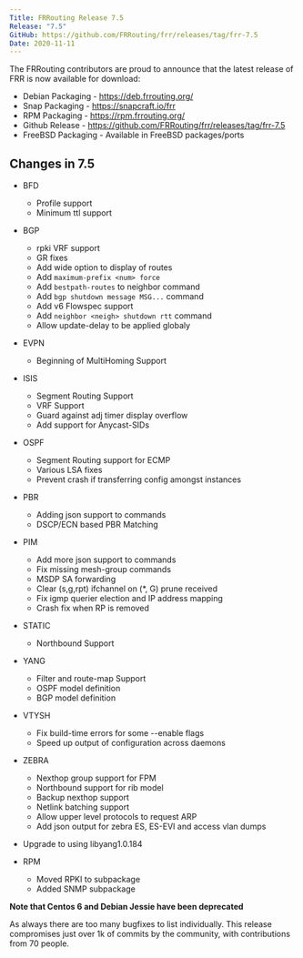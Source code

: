 ```yaml
---
Title: FRRouting Release 7.5
Release: "7.5"
GitHub: https://github.com/FRRouting/frr/releases/tag/frr-7.5
Date: 2020-11-11
---
```


The FRRouting contributors are proud to announce that the latest release of FRR is now available for download:

* Debian Packaging  - https://deb.frrouting.org/
* Snap Packaging    - https://snapcraft.io/frr
* RPM Packaging     - https://rpm.frrouting.org/
* Github Release    - https://github.com/FRRouting/frr/releases/tag/frr-7.5
* FreeBSD Packaging - Available in FreeBSD packages/ports


Changes in 7.5
--------------
  * BFD
    - Profile support
    - Minimum ttl support
  * BGP
    - rpki VRF support
    - GR fixes
    - Add wide option to display of routes
    - Add `maximum-prefix <num> force`
    - Add `bestpath-routes` to neighbor command
    - Add `bgp shutdown message MSG...` command
    - Add v6 Flowspec support
    - Add `neighbor <neigh> shutdown rtt` command
    - Allow update-delay to be applied globaly
  * EVPN
    - Beginning of MultiHoming Support
  * ISIS
    - Segment Routing Support
    - VRF Support
    - Guard against adj timer display overflow
    - Add support for Anycast-SIDs
  * OSPF
    - Segment Routing support for ECMP
    - Various LSA fixes
    - Prevent crash if transferring config amongst instances
  * PBR
    - Adding json support to commands
    - DSCP/ECN based PBR Matching
  * PIM
    - Add more json support to commands
    - Fix missing mesh-group commands
    - MSDP SA forwarding
    - Clear (s,g,rpt) ifchannel on (*, G) prune received
    - Fix igmp querier election and IP address mapping
    - Crash fix when RP is removed
  * STATIC
    - Northbound Support
  * YANG
    - Filter and route-map Support
    - OSPF model definition
    - BGP model definition
  * VTYSH
    - Fix build-time errors for some --enable flags
    - Speed up output of configuration across daemons
  * ZEBRA
    - Nexthop group support for FPM
    - Northbound support for rib model
    - Backup nexthop support
    - Netlink batching support
    - Allow upper level protocols to request ARP
    - Add json output for zebra ES, ES-EVI and access vlan dumps

  * Upgrade to using libyang1.0.184

  * RPM
    - Moved RPKI to subpackage
    - Added SNMP subpackage

  **Note that Centos 6 and Debian Jessie have been deprecated**

  As always there are too many bugfixes to list individually.  This release
  compromises just over 1k of commits by the community, with contributions from
  70 people.

